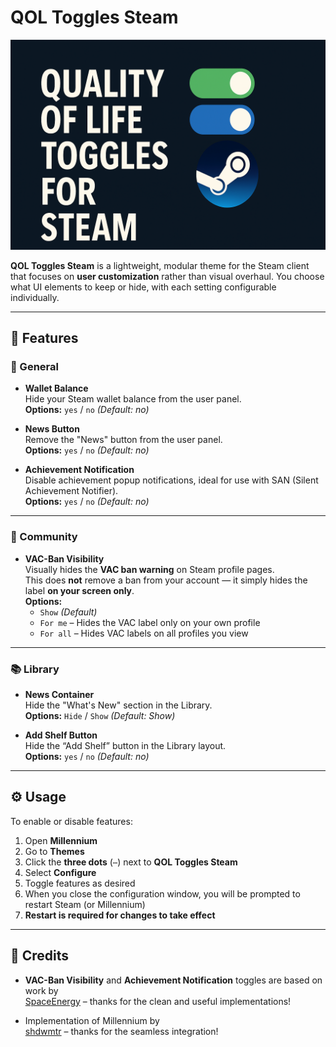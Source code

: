 # QOL Toggles Steam

![Preview](https://raw.githubusercontent.com/madmaxgrey/QOL-Toggles-Steam/main/_assets/img/QOLTOOGLESTEAM.png)

**QOL Toggles Steam** is a lightweight, modular theme for the Steam client that focuses on **user customization** rather than visual overhaul. You choose what UI elements to keep or hide, with each setting configurable individually.

---

## 🧩 Features

### 🧾 General

- **Wallet Balance**  
  Hide your Steam wallet balance from the user panel.  
  **Options:** `yes` / `no` *(Default: no)*

- **News Button**  
  Remove the "News" button from the user panel.  
  **Options:** `yes` / `no` *(Default: no)*

- **Achievement Notification**  
  Disable achievement popup notifications, ideal for use with SAN (Silent Achievement Notifier).  
  **Options:** `yes` / `no` *(Default: no)*

---

### 👥 Community

- **VAC-Ban Visibility**  
  Visually hides the **VAC ban warning** on Steam profile pages.  
  This does **not** remove a ban from your account — it simply hides the label **on your screen only**.  
  **Options:**  
  - `Show` *(Default)*  
  - `For me` – Hides the VAC label only on your own profile  
  - `For all` – Hides VAC labels on all profiles you view

---

### 📚 Library

- **News Container**  
  Hide the "What's New" section in the Library.  
  **Options:** `Hide` / `Show` *(Default: Show)*

- **Add Shelf Button**  
  Hide the “Add Shelf” button in the Library layout.  
  **Options:** `yes` / `no` *(Default: no)*

---

## ⚙️ Usage

To enable or disable features:

1. Open **Millennium**  
2. Go to **Themes**  
3. Click the **three dots** (`⋯`) next to **QOL Toggles Steam**  
4. Select **Configure**  
5. Toggle features as desired  
6. When you close the configuration window, you will be prompted to restart Steam (or Millennium)  
7. **Restart is required for changes to take effect**

---

## 🙏 Credits

- **VAC-Ban Visibility** and **Achievement Notification** toggles are based on work by  
  [SpaceEnergy](https://github.com/SpaceEnergy) – thanks for the clean and useful implementations!

- Implementation of Millennium by  
  [shdwmtr](https://github.com/SteamClientHomebrew/Millennium) – thanks for the seamless integration!
